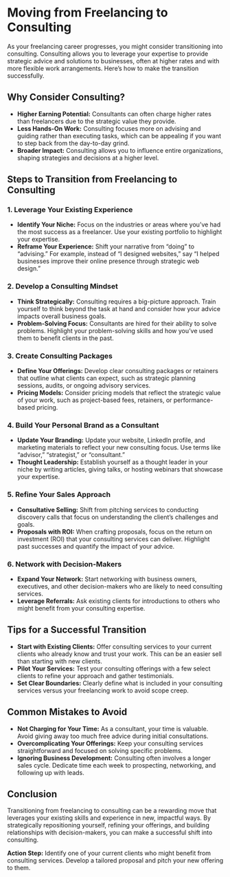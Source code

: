 # Moving from Freelancing to Consulting

As your freelancing career progresses, you might consider transitioning into consulting. Consulting allows you to leverage your expertise to provide strategic advice and solutions to businesses, often at higher rates and with more flexible work arrangements. Here’s how to make the transition successfully.

## Why Consider Consulting?

- **Higher Earning Potential:** Consultants can often charge higher rates than freelancers due to the strategic value they provide.
- **Less Hands-On Work:** Consulting focuses more on advising and guiding rather than executing tasks, which can be appealing if you want to step back from the day-to-day grind.
- **Broader Impact:** Consulting allows you to influence entire organizations, shaping strategies and decisions at a higher level.

## Steps to Transition from Freelancing to Consulting

### 1. **Leverage Your Existing Experience**

- **Identify Your Niche:** Focus on the industries or areas where you’ve had the most success as a freelancer. Use your existing portfolio to highlight your expertise.
- **Reframe Your Experience:** Shift your narrative from “doing” to “advising.” For example, instead of “I designed websites,” say “I helped businesses improve their online presence through strategic web design.”

### 2. **Develop a Consulting Mindset**

- **Think Strategically:** Consulting requires a big-picture approach. Train yourself to think beyond the task at hand and consider how your advice impacts overall business goals.
- **Problem-Solving Focus:** Consultants are hired for their ability to solve problems. Highlight your problem-solving skills and how you’ve used them to benefit clients in the past.

### 3. **Create Consulting Packages**

- **Define Your Offerings:** Develop clear consulting packages or retainers that outline what clients can expect, such as strategic planning sessions, audits, or ongoing advisory services.
- **Pricing Models:** Consider pricing models that reflect the strategic value of your work, such as project-based fees, retainers, or performance-based pricing.

### 4. **Build Your Personal Brand as a Consultant**

- **Update Your Branding:** Update your website, LinkedIn profile, and marketing materials to reflect your new consulting focus. Use terms like “advisor,” “strategist,” or “consultant.”
- **Thought Leadership:** Establish yourself as a thought leader in your niche by writing articles, giving talks, or hosting webinars that showcase your expertise.

### 5. **Refine Your Sales Approach**

- **Consultative Selling:** Shift from pitching services to conducting discovery calls that focus on understanding the client’s challenges and goals.
- **Proposals with ROI:** When crafting proposals, focus on the return on investment (ROI) that your consulting services can deliver. Highlight past successes and quantify the impact of your advice.

### 6. **Network with Decision-Makers**

- **Expand Your Network:** Start networking with business owners, executives, and other decision-makers who are likely to need consulting services.
- **Leverage Referrals:** Ask existing clients for introductions to others who might benefit from your consulting expertise.

## Tips for a Successful Transition

- **Start with Existing Clients:** Offer consulting services to your current clients who already know and trust your work. This can be an easier sell than starting with new clients.
- **Pilot Your Services:** Test your consulting offerings with a few select clients to refine your approach and gather testimonials.
- **Set Clear Boundaries:** Clearly define what is included in your consulting services versus your freelancing work to avoid scope creep.

## Common Mistakes to Avoid

- **Not Charging for Your Time:** As a consultant, your time is valuable. Avoid giving away too much free advice during initial consultations.
- **Overcomplicating Your Offerings:** Keep your consulting services straightforward and focused on solving specific problems.
- **Ignoring Business Development:** Consulting often involves a longer sales cycle. Dedicate time each week to prospecting, networking, and following up with leads.

## Conclusion

Transitioning from freelancing to consulting can be a rewarding move that leverages your existing skills and experience in new, impactful ways. By strategically repositioning yourself, refining your offerings, and building relationships with decision-makers, you can make a successful shift into consulting.

**Action Step:** Identify one of your current clients who might benefit from consulting services. Develop a tailored proposal and pitch your new offering to them.
